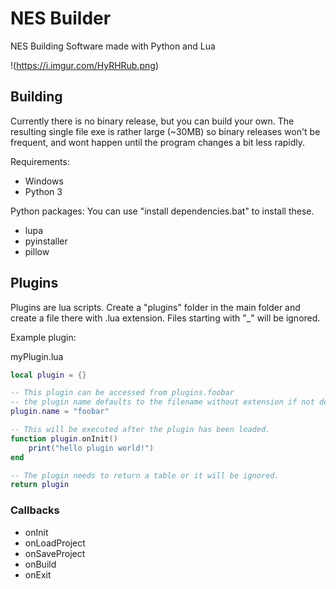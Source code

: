 # NES Builder
NES Building Software made with Python and Lua

!(https://i.imgur.com/HyRHRub.png)

## Building ##
Currently there is no binary release, but you can build your own.
The resulting single file exe is rather large (~30MB) so binary 
releases won't be frequent, and wont happen until the program 
changes a bit less rapidly.

Requirements:
* Windows
* Python 3

Python packages:
You can use "install dependencies.bat" to install these.
* lupa
* pyinstaller
* pillow


## Plugins ##
Plugins are lua scripts.
Create a "plugins" folder in the main folder and create a file there with 
.lua extension.  Files starting with "_" will be ignored.

Example plugin:

myPlugin.lua
```lua
local plugin = {}

-- This plugin can be accessed from plugins.foobar
-- the plugin name defaults to the filename without extension if not defined.
plugin.name = "foobar"

-- This will be executed after the plugin has been loaded.
function plugin.onInit()
    print("hello plugin world!")
end

-- The plugin needs to return a table or it will be ignored.
return plugin
```

### Callbacks ###
* onInit
* onLoadProject
* onSaveProject
* onBuild
* onExit
